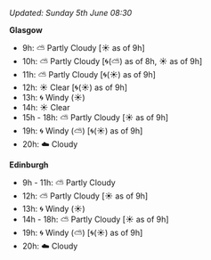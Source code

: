*Updated: Sunday 5th June 08:30*

**Glasgow**

* 9h: :partly_sunny: Partly Cloudy [:sunny: as of 9h]
* 10h: :partly_sunny: Partly Cloudy [:cyclone:(:partly_sunny:) as of 8h, :sunny: as of 9h]
* 11h: :partly_sunny: Partly Cloudy [:cyclone:(:sunny:) as of 9h]
* 12h: :sunny: Clear [:cyclone:(:sunny:) as of 9h]
* 13h: :cyclone: Windy (:sunny:)
* 14h: :sunny: Clear
* 15h - 18h: :partly_sunny: Partly Cloudy [:sunny: as of 9h]
* 19h: :cyclone: Windy (:partly_sunny:) [:cyclone:(:sunny:) as of 9h]
* 20h: :cloud: Cloudy

**Edinburgh**

* 9h - 11h: :partly_sunny: Partly Cloudy
* 12h: :partly_sunny: Partly Cloudy [:sunny: as of 9h]
* 13h: :cyclone: Windy (:sunny:)
* 14h - 18h: :partly_sunny: Partly Cloudy [:sunny: as of 9h]
* 19h: :cyclone: Windy (:partly_sunny:) [:cyclone:(:sunny:) as of 9h]
* 20h: :cloud: Cloudy
